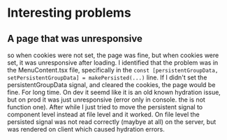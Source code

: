 # Interesting problems

## A page that was unresponsive
  so when cookies were not set, the page was fine, but when cookies were set, it was unresponsive after loading. 
  I identified that the problem was in the MenuContent.tsx file, specifically in the `const [persistentGroupData, setPersistentGroupData] = makePersisted(...)` line. If I didn't set the persistentGroupData signal, and cleared the cookies, the page would be fine. For long time. On dev it seemd like it is an old known hydration issue, but on prod it was just unresponsive (error only in console. the is not function one). After while I just tried to move the persistent signal to component level instead at file level and it worked. On file level the persisted signal was not read correctly (maybye at all) on the server, but was rendered on client which caused hydration errors.